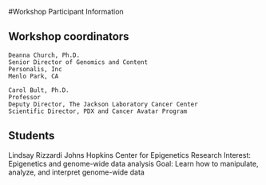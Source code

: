 #Workshop Participant Information

## Workshop coordinators

	Deanna Church, Ph.D.
	Senior Director of Genomics and Content
	Personalis, Inc
	Menlo Park, CA

	Carol Bult, Ph.D.
	Professor
	Deputy Director, The Jackson Laboratory Cancer Center
	Scientific Director, PDX and Cancer Avatar Program

## Students

Lindsay Rizzardi Johns Hopkins Center for Epigenetics
Research Interest: Epigenetics and genome-wide data analysis
Goal: Learn how to manipulate, analyze, and interpret genome-wide data 

